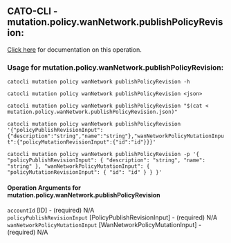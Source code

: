 
## CATO-CLI - mutation.policy.wanNetwork.publishPolicyRevision:
[Click here](https://api.catonetworks.com/documentation/#mutation-mutation.policy.wanNetwork.publishPolicyRevision) for documentation on this operation.

### Usage for mutation.policy.wanNetwork.publishPolicyRevision:

`catocli mutation policy wanNetwork publishPolicyRevision -h`

`catocli mutation policy wanNetwork publishPolicyRevision <json>`

`catocli mutation policy wanNetwork publishPolicyRevision "$(cat < mutation.policy.wanNetwork.publishPolicyRevision.json)"`

`catocli mutation policy wanNetwork publishPolicyRevision '{"policyPublishRevisionInput":{"description":"string","name":"string"},"wanNetworkPolicyMutationInput":{"policyMutationRevisionInput":{"id":"id"}}}'`

`catocli mutation policy wanNetwork publishPolicyRevision -p '{
    "policyPublishRevisionInput": {
        "description": "string",
        "name": "string"
    },
    "wanNetworkPolicyMutationInput": {
        "policyMutationRevisionInput": {
            "id": "id"
        }
    }
}'`


#### Operation Arguments for mutation.policy.wanNetwork.publishPolicyRevision ####

`accountId` [ID] - (required) N/A    
`policyPublishRevisionInput` [PolicyPublishRevisionInput] - (required) N/A    
`wanNetworkPolicyMutationInput` [WanNetworkPolicyMutationInput] - (required) N/A    
